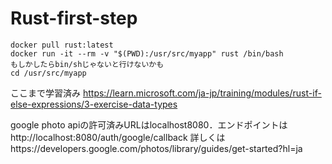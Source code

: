 ﻿# Rust-first-step

```
docker pull rust:latest
docker run -it --rm -v "$(PWD):/usr/src/myapp" rust /bin/bash
もしかしたらbin/shじゃないと行けないかも
cd /usr/src/myapp

```

ここまで学習済み
https://learn.microsoft.com/ja-jp/training/modules/rust-if-else-expressions/3-exercise-data-types

google photo apiの許可済みURLはlocalhost8080．エンドポイントはhttp://localhost:8080/auth/google/callback
詳しくはhttps://developers.google.com/photos/library/guides/get-started?hl=ja
